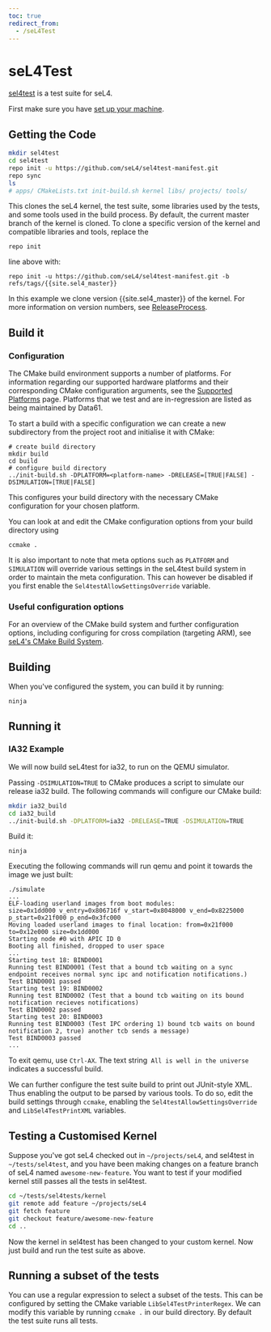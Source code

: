 ```yaml
---
toc: true
redirect_from:
  - /seL4Test
---
```


# seL4Test

[sel4test](https://github.com/seL4/sel4test-manifest) is a test suite for seL4.

First make sure you have
[set up your machine](/HostDependencies#sel4-build-dependencies).

## Getting the Code 

```bash
mkdir sel4test
cd sel4test
repo init -u https://github.com/seL4/sel4test-manifest.git
repo sync
ls
# apps/ CMakeLists.txt init-build.sh kernel libs/ projects/ tools/
```

This clones the seL4 kernel, the test suite, some libraries used by the
tests, and some tools used in the build process. By default, the current
master branch of the kernel is cloned. To clone a specific version of
the kernel and compatible libraries and tools, replace the
```
repo init
```
line above with:
```
repo init -u https://github.com/seL4/sel4test-manifest.git -b refs/tags/{{site.sel4_master}}
```

In this example we clone version {{site.sel4_master}} of the kernel. For more information on version
numbers, see [ReleaseProcess](/ReleaseProcess#version-numbers).

## Build it
### Configuration

The CMake build environment supports a number of platforms. For information regarding our supported hardware platforms and their corresponding CMake
configuration arguments, see the [Supported Platforms](/Hardware) page. Platforms that we test and are in-regression are listed as being maintained by Data61.

To start a build with a specific configuration we can create a new subdirectory from the project root
and initialise it with CMake:

```
# create build directory
mkdir build
cd build
# configure build directory
../init-build.sh -DPLATFORM=<platform-name> -DRELEASE=[TRUE|FALSE] -DSIMULATION=[TRUE|FALSE]
```
This configures your build directory with the necessary CMake configuration for your chosen platform.

You can look at and edit the CMake configuration options from your build directory using

```
ccmake .
```

It is also important to note that meta options such as `PLATFORM` and `SIMULATION` will override various settings in the
seL4test build system in order to maintain the meta configuration. This can however be disabled if you first
enable the `Sel4testAllowSettingsOverride` variable.

### Useful configuration options
For an overview of the CMake build system and further configuration options, including configuring for
cross compilation (targeting ARM), see [seL4's CMake Build System](/Developing/Building/Using).

## Building
When you've configured the system, you can build it by running:

```
ninja
```

## Running it

### IA32 Example
We will now build seL4test for ia32, to run on the QEMU simulator.

Passing `-DSIMULATION=TRUE` to CMake produces a script to simulate our release ia32 build. The following commands
will configure our CMake build:

```bash
mkdir ia32_build
cd ia32_build
../init-build.sh -DPLATFORM=ia32 -DRELEASE=TRUE -DSIMULATION=TRUE
```

Build it:
```
ninja
```

Executing the following commands will run qemu and point it towards the image we just built:
```
./simulate
...
ELF-loading userland images from boot modules:
size=0x1dd000 v_entry=0x806716f v_start=0x8048000 v_end=0x8225000 p_start=0x21f000 p_end=0x3fc000
Moving loaded userland images to final location: from=0x21f000 to=0x12e000 size=0x1dd000
Starting node #0 with APIC ID 0
Booting all finished, dropped to user space
...
Starting test 18: BIND0001
Running test BIND0001 (Test that a bound tcb waiting on a sync endpoint receives normal sync ipc and notification notifications.)
Test BIND0001 passed
Starting test 19: BIND0002
Running test BIND0002 (Test that a bound tcb waiting on its bound notification recieves notifications)
Test BIND0002 passed
Starting test 20: BIND0003
Running test BIND0003 (Test IPC ordering 1) bound tcb waits on bound notification 2, true) another tcb sends a message)
Test BIND0003 passed
...
```
To exit qemu, use `Ctrl-AX`. The text string` All is well in the universe` indicates a successful build.

We can further configure the test suite build to print out JUnit-style XML. Thus enabling the output to be parsed by various tools.
To do so, edit the build settings through `ccmake`, enabling the `Sel4testAllowSettingsOverride` and `LibSel4TestPrintXML` variables.

## Testing a Customised Kernel

Suppose you've got seL4 checked out in `~/projects/seL4`, and sel4test in
`~/tests/sel4test`, and you have been making changes on a feature branch of seL4 named
`awesome-new-feature`. You want to test if your modified kernel
still passes all the tests in sel4test.

```bash
cd ~/tests/sel4tests/kernel
git remote add feature ~/projects/seL4
git fetch feature
git checkout feature/awesome-new-feature
cd ..
```

Now the kernel in sel4test has been changed to your custom kernel.
Now just build and run the test suite as above.

## Running a subset of the tests
You can use a regular expression to select a subset of the
tests. This can be configured by setting the CMake variable `LibSel4TestPrinterRegex`. We can modify this
variable by running `ccmake .` in our build directory. By default the test suite runs all tests.
